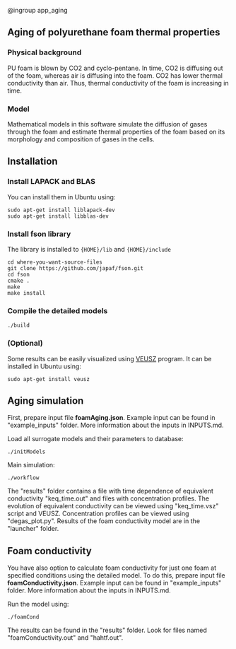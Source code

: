 @ingroup app_aging

## Aging of polyurethane foam thermal properties
### Physical background
PU foam is blown by CO2 and cyclo-pentane. In time, CO2 is diffusing out of the foam, whereas air is diffusing into the foam. CO2 has lower thermal conductivity than air. Thus, thermal conductivity of the foam is increasing in time.

### Model
Mathematical models in this software simulate the diffusion of gases through the foam and estimate thermal properties of the foam based on its morphology and composition of gases in the cells.

## Installation
### Install LAPACK and BLAS
You can install them in Ubuntu using:
```
sudo apt-get install liblapack-dev
sudo apt-get install libblas-dev
```
### Install fson library
The library is installed to `{HOME}/lib` and `{HOME}/include`
```
cd where-you-want-source-files
git clone https://github.com/japaf/fson.git
cd fson
cmake .
make
make install
```
### Compile the detailed models
```
./build
```

### (Optional)
Some results can be easily visualized using [VEUSZ](http://home.gna.org/veusz/) program. It can be installed in Ubuntu using:
```
sudo apt-get install veusz
```

## Aging simulation
First, prepare input file **foamAging.json**. Example input can be found in "example_inputs" folder. More information about the inputs in INPUTS.md.

Load all surrogate models and their parameters to database:
```
./initModels
```
Main simulation:
```
./workflow
```
The "results" folder contains a file with time dependence of equivalent conductivity "keq_time.out" and files with concentration profiles. The evolution of equivalent conductivity can be viewed using "keq_time.vsz" script and VEUSZ. Concentration profiles can be viewed using "degas_plot.py". Results of the foam conductivity model are in the "launcher" folder.

## Foam conductivity
You have also option to calculate foam conductivity for just one foam at specified conditions using the detailed model. To do this, prepare input file **foamConductivity.json**. Example input can be found in "example_inputs" folder. More information about the inputs in INPUTS.md.

Run the model using:
```
./foamCond
```
The results can be found in the "results" folder. Look for files named "foamConductivity.out" and "hahtf.out".
